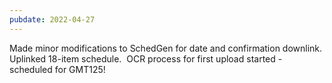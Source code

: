 ```yaml
---
pubdate: 2022-04-27
---
```


Made minor modifications to SchedGen for date and confirmation downlink.  Uplinked 18-item schedule.  OCR process for first upload started - scheduled for GMT125!

